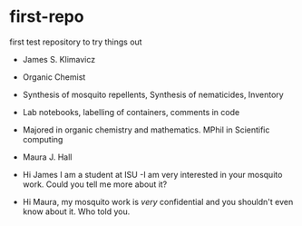 # first-repo
first test repository to try things out

- James S. Klimavicz
- Organic Chemist
- Synthesis of mosquito repellents, Synthesis of nematicides, Inventory 
- Lab notebooks, labelling of containers, comments in code
- Majored in organic chemistry and mathematics. MPhil in Scientific computing

- Maura J. Hall 
- Hi James I am a student at ISU 
-I am very interested in your mosquito work. Could you tell me more about it?

- Hi Maura, my mosquito work is *very* confidential and you shouldn't even know about it. Who told you. 
